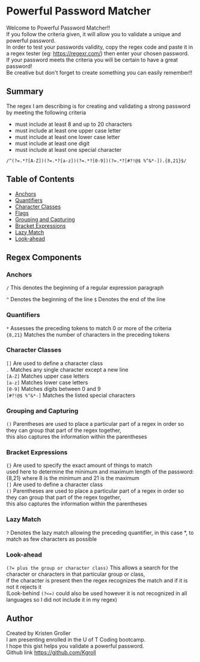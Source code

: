 # Powerful Password Matcher

Welcome to Powerful Password Matcher!!  
If you follow the criteria given, it will allow you to validate a unique and powerful password.  
In order to test your passwords validity, copy the regex code and paste it in a regex tester (eg: https://regexr.com/) then enter your chosen password.  
If your password meets the criteria you will be certain to have a great password!   
Be creative but don't forget to create something you can easily remember!!  

## Summary

The regex I am describing is for creating and validating a strong password by meeting the following criteria
- must include at least 8 and up to 20 characters
- must include at least one upper case letter
- must include at least one lower case letter
- must include at least one digit
- must include at least one special character


`/^(?=.*?[A-Z])(?=.*?[a-z])(?=.*?[0-9])(?=.*?[#?!@$ %^&*-]).{8,21}$/`


## Table of Contents

- [Anchors](#anchors)
- [Quantifiers](#quantifiers)
- [Character Classes](#character-classes)
- [Flags](#flags)
- [Grouping and Capturing](#grouping-and-capturing)
- [Bracket Expressions](#bracket-expressions)
- [Lazy Match](#lazy-match)
- [Look-ahead](#look-ahead)

## Regex Components

### Anchors
`/` This denotes the beginning of a regular expression paragraph

`^` Denotes the beginning of the line
`$` Denotes the end of the line

### Quantifiers
`*` Assesses the preceding tokens to match 0 or more of the criteria  
`{8,21}` Matches the number of characters in the preceding tokens 

### Character Classes
`[]` Are used to define a character class  
`.` Matches any single character except a new line  
`[A-Z]` Matches upper case letters  
`[a-z]` Matches lower case letters  
`[0-9]` Matches digits between 0 and 9  
`[#?!@$ %^&*-]` Matches the listed special characters  

### Grouping and Capturing
`()` Parentheses are used to place a particular part of a regex in order so they can group that part of the regex together,   
   this also captures the information within the parentheses

### Bracket Expressions
`{}` Are used to specify the exact amount of things to match  
   used here to determine the minimum and maximum length of the password: {8,21} where 8 is the minimum and 21 is the maximum  
`[]` Are used to define a character class  
`()` Parentheses are used to place a particular part of a regex in order so they can group that part of the regex together,   
   this also captures the information within the parentheses  

### Lazy Match
`?` Denotes the lazy match allowing the preceding quantifier, in this case *, to match as few characters as possible 

### Look-ahead
`(?= plus the group or character class)` This allows a  search for the character or characters in that particular group or class,  
if the character is present then the regex recognizes the match and if it is not it rejects it  
   (Look-behind `(?<=)` could also be used however it is not recognized in all languages so I did not include it in my regex)  
   
## Author
Created by Kristen Groller  
I am presenting enrolled in the U of T Coding bootcamp.   
I hope this gist helps you validate a powerful password.  
Github link https://github.com/Kgroll
